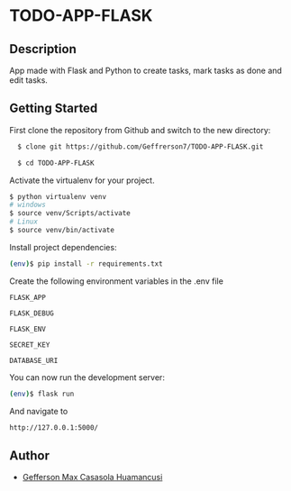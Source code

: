 # TODO-APP-FLASK

## Description

App made with Flask and Python to create tasks, mark tasks as done and edit tasks.

## Getting Started

First clone the repository from Github and switch to the new directory:
```bash
  $ clone git https://github.com/Geffrerson7/TODO-APP-FLASK.git
```

```bash
  $ cd TODO-APP-FLASK
```

Activate the virtualenv for your project.

```sh
$ python virtualenv venv
# windows
$ source venv/Scripts/activate
# Linux
$ source venv/bin/activate
```

Install project dependencies:
```sh
(env)$ pip install -r requirements.txt
```

Create the following environment variables in the .env file

`FLASK_APP`

`FLASK_DEBUG`

`FLASK_ENV`

`SECRET_KEY`

`DATABASE_URI`

You can now run the development server:
```sh
(env)$ flask run
```

And navigate to
```sh
http://127.0.0.1:5000/
```

## Author

- [Gefferson Max Casasola Huamancusi](https://www.github.com/Geffrerson7)